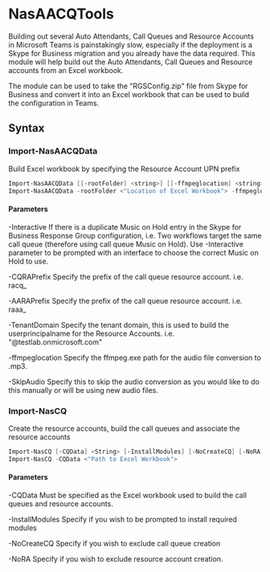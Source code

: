 # NasAACQTools

Building out several Auto Attendants, Call Queues and Resource Accounts in Microsoft Teams is painstakingly slow, especially if the deployment is a Skype for Business migration and you already have the data required. This module will help build out the Auto Attendants, Call Queues and Resource accounts from an Excel workbook.

The module can be used to take the "RGSConfig.zip" file from Skype for Business and convert it into an Excel workbook that can be used to build the configuration in Teams.

## Syntax
### Import-NasAACQData
Build Excel workbook by specifying the Resource Account UPN prefix
```powershell
Import-NasAACQData [[-rootFolder] <string>] [[-ffmpeglocation] <string>] [[-TenantDomain] <string>] [[-AARAPrefix] <string>] [[-CQRAPrefix] <string>]
Import-NasAACQData -rootFolder <"Location of Excel Workbook"> -ffmpeglocation <"Location of ffmpeg.exe"> -TenantDomain <"Tenant Domain"> -CQRAPrefix racq_ -AARAPrefix raaa_
```
#### Parameters
-Interactive
If there is a duplicate Music on Hold entry in the Skype for Business Response Group configuration, i.e. Two workflows target the same call queue (therefore using call queue Music on Hold). Use -Interactive parameter to be prompted with an interface to choose the correct Music on Hold to use.

-CQRAPrefix
Specify the prefix of the call queue resource account. i.e. racq_

-AARAPrefix
Specify the prefix of the call queue resource account. i.e. raaa_

-TenantDomain
Specify the tenant domain, this is used to build the userprincipalname for the Resource Accounts. i.e. "@testlab.onmicrosoft.com"

-ffmpeglocation
Specify the ffmpeg.exe path for the audio file conversion to .mp3.

-SkipAudio
Specify this to skip the audio conversion as you would like to do this manually or will be using new audio files.

### Import-NasCQ
Create the resource accounts, build the call queues and associate the resource accounts
```powershell
Import-NasCQ [-CQData] <String> [-InstallModules] [-NoCreateCQ] [-NoRA]
Import-NasCQ -CQData <"Path to Excel Workbook">
```
#### Parameters
-CQData
Must be specified as the Excel workbook used to build the call queues and resource accounts.

-InstallModules
Specify if you wish to be prompted to install required modules

-NoCreateCQ
Specify if you wish to exclude call queue creation

-NoRA
Specify if you wish to exclude resource account creation.

